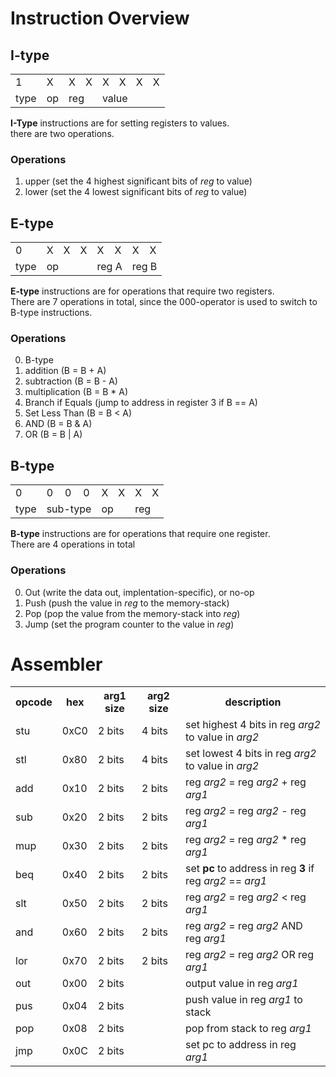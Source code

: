 # Instruction Overview


## I-type
<table>
   <tr>
      <td>1</td>
      <td>X</td>
      <td>X</td>
      <td>X</td>
      <td>X</td>
      <td>X</td>
      <td>X</td>
      <td>X</td>
</tr>
<tr>
      <td>type</td>
      <td>op</td>
      <td colspan=2>reg</td>
      <td colspan=4>value</td>
</tr>
</table>

**I-Type** instructions are for setting registers to values.  
there are two operations.

### Operations
1. upper (set the 4 highest significant bits of *reg* to value)
2. lower (set the 4 lowest significant bits of *reg* to value)

## E-type

<table>
   <tr>
      <td>0</td>
      <td>X</td>
      <td>X</td>
      <td>X</td>
      <td>X</td>
      <td>X</td>
      <td>X</td>
      <td>X</td>
</tr>
<tr>
      <td>type</td>
      <td colspan=3>op</td>
      <td colspan=2>reg A</td>
      <td colspan=2>reg B</td>
</tr>
</table>

**E-type** instructions are for operations that require two registers.  
There are 7 operations in total, since the 000-operator is used to switch to B-type instructions.  
### Operations
0. B-type
1. addition (B = B + A)
2. subtraction (B = B - A)
3. multiplication (B = B * A)
4. Branch if Equals (jump to address in register 3 if B == A)
5. Set Less Than (B = B < A)
6. AND (B = B & A)
7. OR (B = B | A)

## B-type

<table>
   <tr>
      <td>0</td>
      <td>0</td>
      <td>0</td>
      <td>0</td>
      <td>X</td>
      <td>X</td>
      <td>X</td>
      <td>X</td>
</tr>
<tr>
      <td>type</td>
      <td colspan=3>sub-type</td>
      <td colspan=2>op</td>
      <td colspan=2>reg</td>
</tr>
</table>

**B-type** instructions are for operations that require one register.  
There are 4 operations in total
### Operations
0. Out (write the data out, implentation-specific), or no-op
1. Push (push the value in *reg* to the memory-stack)
2. Pop (pop the value from the memory-stack into *reg*)
3. Jump (set the program counter to the value in *reg*)

# Assembler

<table>
   <tr>
      <th>opcode</th>
      <th>hex</th>
      <th>arg1 size</th>
      <th>arg2 size</th>
      <th>description</th>
   </tr>
   <tr>
      <td>stu</td>
      <td>0xC0</td>
      <td>2 bits</td>
      <td>4 bits</td>
      <td>set highest 4 bits in reg <i>arg2</i> to value in <i>arg2</i></td>
   </tr>
   <tr>
      <td>stl</td>
      <td>0x80</td>
      <td>2 bits</td>
      <td>4 bits</td>
      <td>set lowest 4 bits in reg <i>arg2</i> to value in <i>arg2</i></td>
   </tr>
   <tr>
      <td>add</td>
      <td>0x10</td>
      <td>2 bits</td>
      <td>2 bits</td>
      <td>reg <i>arg2</i> = reg <i>arg2</i> + reg <i>arg1</i></td>
   </tr>
      <td>sub</td>
      <td>0x20</td>
      <td>2 bits</td>
      <td>2 bits</td>
      <td>reg <i>arg2</i> = reg <i>arg2</i> - reg <i>arg1</i></td>
   </tr>
   <tr>
      <td>mup</td>
      <td>0x30</td>
      <td>2 bits</td>
      <td>2 bits</td>
      <td>reg <i>arg2</i> = reg <i>arg2</i> * reg <i>arg1</i></td>
   </tr>
   <tr>
      <td>beq</td>
      <td>0x40</td>
      <td>2 bits</td>
      <td>2 bits</td>
      <td>set <b>pc</b> to address in reg <b>3</b> if reg <i>arg2</i> == <i>arg1</i></td>
   </tr>
   <tr>
      <td>slt</td>
      <td>0x50</td>
      <td>2 bits</td>
      <td>2 bits</td>
      <td>reg <i>arg2</i> = reg <i>arg2</i> < reg <i>arg1</i></td>
   </tr>
   <tr>
      <td>and</td>
      <td>0x60</td>
      <td>2 bits</td>
      <td>2 bits</td>
      <td>reg <i>arg2</i> = reg <i>arg2</i> AND reg <i>arg1</i></td>
   </tr>
   <tr>
      <td>lor</td>
      <td>0x70</td>
      <td>2 bits</td>
      <td>2 bits</td>
      <td>reg <i>arg2</i> = reg <i>arg2</i> OR reg <i>arg1</i></td>
   </tr>
      <td>out</td>
      <td>0x00</td>
      <td>2 bits</td>
      <td></td>
      <td>output value in reg <i>arg1</i></td>
   </tr>
   <tr>
      <td>pus</td>
      <td>0x04</td>
      <td>2 bits</td>
      <td></td>
      <td>push value in reg <i>arg1</i> to stack</td>
   </tr>
   <tr>
      <td>pop</td>
      <td>0x08</td>
      <td>2 bits</td>
      <td></td>
      <td>pop from stack to reg <i>arg1</i></td>
   </tr>
   <tr>
      <td>jmp</td>
      <td>0x0C</td>
      <td>2 bits</td>
      <td></td>
      <td>set pc to address in reg <i>arg1</i></td>
   </tr>
</table>
